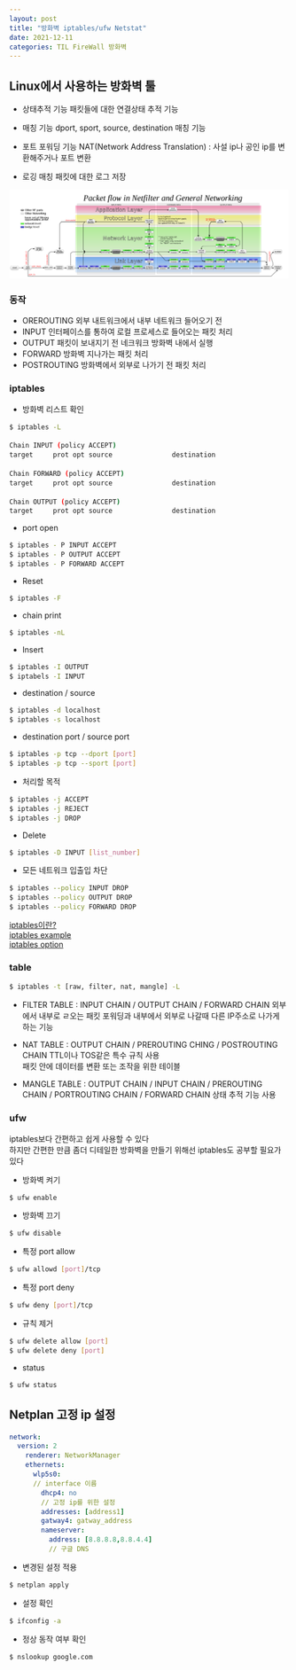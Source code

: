 ```yaml
---
layout: post
title: "방화벽 iptables/ufw Netstat"
date: 2021-12-11
categories: TIL FireWall 방화벽
---
```


## Linux에서 사용하는 방화벽 툴

- 상태추적 기능
  패킷들에 대한 연결상태 추적 기능

- 매칭 기능
  dport, sport, source, destination 매칭 기능

- 포트 포워딩 기능
  NAT(Network Address Translation) : 사설 ip나 공인 ip를 변환해주거나 포트 변환

- 로깅
  매칭 패킷에 대한 로그 저장

![](https://raw.githubusercontent.com/Action2theFuture/Action2theFuture.github.io/main/_posts/Images/packet-flow.png)

### 동작

- OREROUTING
  외부 내트워크에서 내부 네트워크 들어오기 전
- INPUT
  인터페이스를 통하여 로컬 프로세스로 들어오는 패킷 처리
- OUTPUT
  패킷이 보내지기 전 네크워크 방화벽 내에서 실행
- FORWARD
  방화벽 지나가는 패킷 처리
- POSTROUTING
  방화벽에서 외부로 나가기 전 패킷 처리

### iptables

- 방화벽 리스트 확인

```bash
$ iptables -L

Chain INPUT (policy ACCEPT)
target     prot opt source               destination

Chain FORWARD (policy ACCEPT)
target     prot opt source               destination

Chain OUTPUT (policy ACCEPT)
target     prot opt source               destination
```

- port open

```bash
$ iptables - P INPUT ACCEPT
$ iptables - P OUTPUT ACCEPT
$ iptables - P FORWARD ACCEPT
```

- Reset

```bash
$ iptables -F
```

- chain print

```bash
$ iptables -nL
```

- Insert

```bash
$ iptables -I OUTPUT
$ iptabels -I INPUT
```

- destination / source

```bash
$ iptables -d localhost
$ iptables -s localhost
```

- destination port / source port

```bash
$ iptables -p tcp --dport [port]
$ iptables -p tcp --sport [port]
```

- 처리할 목적

```bash
$ iptables -j ACCEPT
$ iptables -j REJECT
$ iptables -j DROP
```

- Delete

```bash
$ iptables -D INPUT [list_number]
```

- 모든 네트워크 입출입 차단

```bash
$ iptables --policy INPUT DROP
$ iptables --policy OUTPUT DROP
$ iptables --policy FORWARD DROP
```

[iptables이란?](https://server-talk.tistory.com/169)  
[iptables example](https://www.lesstif.com/system-admin/20-iptables-17104956.html)  
[iptables option](https://blessu1201.github.io/2020/09/08/iptables.html)

### table

```bash
$ iptables -t [raw, filter, nat, mangle] -L
```

- FILTER TABLE : INPUT CHAIN / OUTPUT CHAIN / FORWARD CHAIN
  외부에서 내부로 ㄹ오는 패킷 포워딩과 내부에서 외부로 나갈때 다른 IP주소로 나가게 하는 기능

- NAT TABLE : OUTPUT CHAIN / PREROUTING CHING / POSTROUTING CHAIN
  TTL이나 TOS같은 특수 규칙 사용  
  패킷 안에 데이터를 변환 또는 조작을 위한 테이블
- MANGLE TABLE : OUTPUT CHAIN / INPUT CHAIN / PREROUTING CHAIN / PORTROUTING CHAIN / FORWARD CHAIN
  상태 추적 기능 사용

### ufw

iptables보다 간편하고 쉽게 사용할 수 있다  
하지만 간편한 만큼 좀더 디테일한 방화벽을 만들기 위해선 iptables도 공부할 필요가 있다

- 방화벽 켜기

```bash
$ ufw enable
```

- 방화벽 끄기

```bash
$ ufw disable
```

- 특정 port allow

```bash
$ ufw allowd [port]/tcp
```

- 특정 port deny

```bash
$ ufw deny [port]/tcp
```

- 규칙 제거

```bash
$ ufw delete allow [port]
$ ufw delete deny [port]
```

- status

```bash
$ ufw status
```

## Netplan 고정 ip 설정

```yml
network:
  version: 2
    renderer: NetworkManager
    ethernets:
      wlp5s0:
      // interface 이름
        dhcp4: no
        // 고정 ip를 위한 설정
        addresses: [address1]
        gatway4: gatway_address
        nameserver:
          address: [8.8.8.8,8.8.4.4]
          // 구글 DNS
```

- 변경된 설정 적용

```bash
$ netplan apply
```

- 설정 확인

```bash
$ ifconfig -a
```

- 정상 동작 여부 확인

```bash
$ nslookup google.com
```
